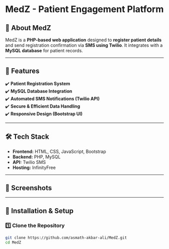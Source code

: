 # MedZ - Patient Engagement Platform

## 🏥 About MedZ  
MedZ is a **PHP-based web application** designed to **register patient details** and send registration confirmation via **SMS using Twilio**. It integrates with a **MySQL database** for patient records.

---

## 🚀 Features  
✔️ **Patient Registration System**  
✔️ **MySQL Database Integration**  
✔️ **Automated SMS Notifications (Twilio API)**  
✔️ **Secure & Efficient Data Handling**  
✔️ **Responsive Design (Bootstrap UI)**  

---

## 🛠️ Tech Stack  
- **Frontend:** HTML, CSS, JavaScript, Bootstrap  
- **Backend:** PHP, MySQL  
- **API:** Twilio SMS  
- **Hosting:** InfinityFree  

---

## 📸 Screenshots  
 

---

## 🔧 Installation & Setup  
### 1️⃣ Clone the Repository  
```bash
git clone https://github.com/asmath-akbar-ali/MedZ.git
cd MedZ
